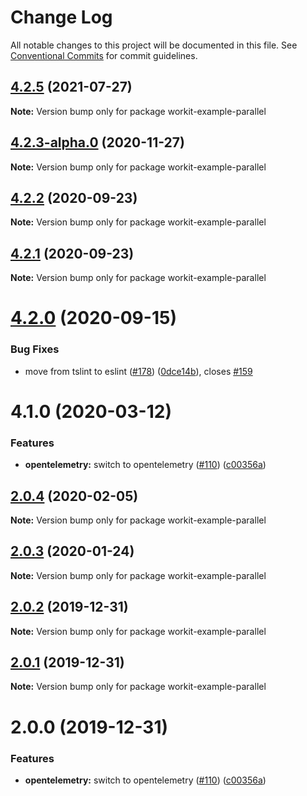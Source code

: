 # Change Log

All notable changes to this project will be documented in this file.
See [Conventional Commits](https://conventionalcommits.org) for commit guidelines.

## [4.2.5](https://github.com/VilledeMontreal/workit/compare/v4.2.3-alpha.0...v4.2.5) (2021-07-27)

**Note:** Version bump only for package workit-example-parallel





## [4.2.3-alpha.0](https://github.com/VilledeMontreal/workit/compare/v4.2.2...v4.2.3-alpha.0) (2020-11-27)

**Note:** Version bump only for package workit-example-parallel





## [4.2.2](https://github.com/VilledeMontreal/workit/compare/v4.2.1...v4.2.2) (2020-09-23)

**Note:** Version bump only for package workit-example-parallel





## [4.2.1](https://github.com/VilledeMontreal/workit/compare/v4.2.0...v4.2.1) (2020-09-23)

**Note:** Version bump only for package workit-example-parallel





# [4.2.0](https://github.com/VilledeMontreal/workit/compare/v4.1.0...v4.2.0) (2020-09-15)


### Bug Fixes

* move from tslint to eslint ([#178](https://github.com/VilledeMontreal/workit/issues/178)) ([0dce14b](https://github.com/VilledeMontreal/workit/commit/0dce14b696649cdff886c3e7a0ffdbbd56b548d7)), closes [#159](https://github.com/VilledeMontreal/workit/issues/159)





# 4.1.0 (2020-03-12)


### Features

* **opentelemetry:** switch to opentelemetry ([#110](https://github.com/VilledeMontreal/workit/issues/110)) ([c00356a](https://github.com/VilledeMontreal/workit/commit/c00356aa4d792cfc310825d526f40f7eccb33844))





## [2.0.4](https://github.com/VilledeMontreal/workit/compare/workit-example-parallel@2.0.3...workit-example-parallel@2.0.4) (2020-02-05)

**Note:** Version bump only for package workit-example-parallel





## [2.0.3](https://github.com/VilledeMontreal/workit/compare/workit-example-parallel@2.0.2...workit-example-parallel@2.0.3) (2020-01-24)

**Note:** Version bump only for package workit-example-parallel





## [2.0.2](https://github.com/VilledeMontreal/workit/compare/workit-example-parallel@2.0.1...workit-example-parallel@2.0.2) (2019-12-31)

**Note:** Version bump only for package workit-example-parallel





## [2.0.1](https://github.com/VilledeMontreal/workit/compare/workit-example-parallel@2.0.0...workit-example-parallel@2.0.1) (2019-12-31)

**Note:** Version bump only for package workit-example-parallel





# 2.0.0 (2019-12-31)


### Features

* **opentelemetry:** switch to opentelemetry ([#110](https://github.com/VilledeMontreal/workit/issues/110)) ([c00356a](https://github.com/VilledeMontreal/workit/commit/c00356a))
